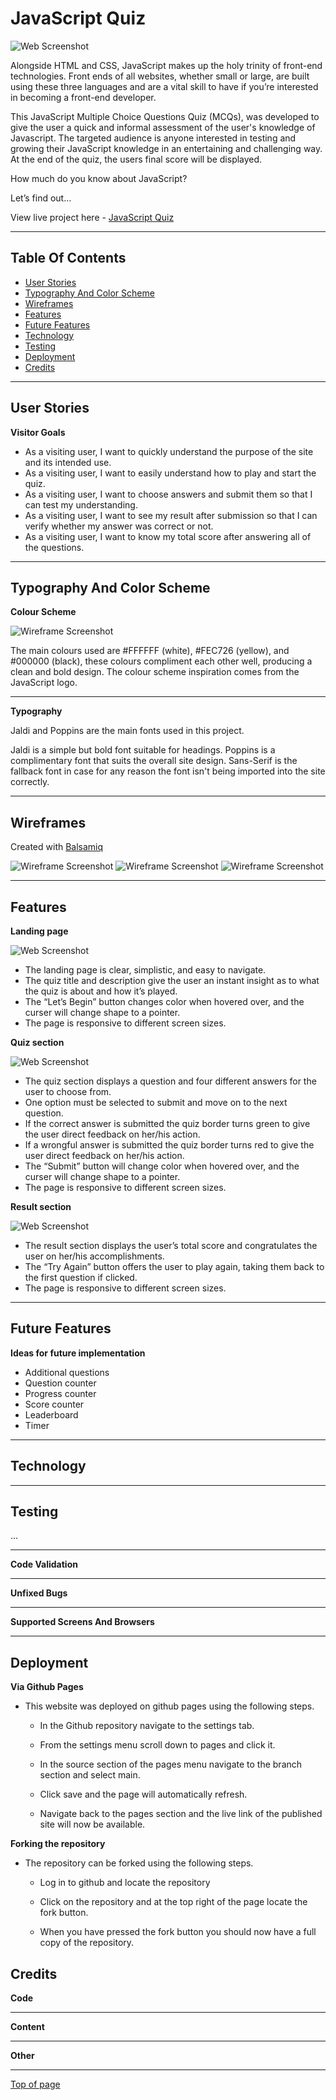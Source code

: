 # JavaScript Quiz

![Web Screenshot](assets/images/mockup.png)

Alongside HTML and CSS, JavaScript makes up the holy trinity of front-end technologies. Front ends of all websites, whether small or large, are built using these three languages and are a vital skill to have if you’re interested in becoming a front-end developer.
 
This JavaScript Multiple Choice Questions Quiz (MCQs), was developed to give the user a quick and informal assessment of the user's knowledge of Javascript. The targeted audience is anyone interested in testing and growing their JavaScript knowledge in an entertaining and challenging way. At the end of the quiz, the users final score will be displayed. 

How much do you know about JavaScript?

Let’s find out…

View live project here - [JavaScript Quiz](…)


---

## Table Of Contents

* [User Stories](#user-stories) 
* [Typography And Color Scheme](#typography-and-color-scheme)
* [Wireframes](#wireframes)
* [Features](#features)
* [Future Features](#future-features)
* [Technology](#technology)
* [Testing](#testing)
* [Deployment](#deployment)
* [Credits](#credits)

---

## User Stories

__Visitor Goals__

- As a visiting user, I want to quickly understand the purpose of the site and its intended use.
- As a visiting user, I want to easily understand how to play and start the quiz.
- As a visiting user, I want to choose answers and submit them so that I can test my understanding.
- As a visiting user, I want to see my result after submission so that I can verify whether my answer was correct or not.
- As a visiting user, I want to know my total score after answering all of the questions.

---

## Typography And Color Scheme

__Colour Scheme__

![Wireframe Screenshot](/assets/images/color-scheme.png)

The main colours used are #FFFFFF (white), #FEC726 (yellow), and #000000 (black), these colours compliment each other well, producing a clean and bold design. The colour scheme inspiration comes from the JavaScript logo.

---

__Typography__

Jaldi and Poppins are the main fonts used in this project. 

Jaldi is a simple but bold font suitable for headings. 
Poppins is a complimentary font that suits the overall site design. 
Sans-Serif is the fallback font in case for any reason the font isn't being imported into the site correctly.

---

## Wireframes

Created with [Balsamiq](https://balsamiq.cloud/#) 

![Wireframe Screenshot](/assets/images/wf-one.png)
![Wireframe Screenshot](/assets/images/wf-two.png)
![Wireframe Screenshot](/assets/images/wf-three.png)

---

## Features

__Landing page__

![Web Screenshot](/...)

- The landing page is clear, simplistic, and easy to navigate.
- The quiz title and description give the user an instant insight as to what the quiz is about and how it’s played.
- The “Let’s Begin” button changes color when hovered over, and the curser will change shape to a pointer.
- The page is responsive to different screen sizes.

__Quiz section__

![Web Screenshot](/...)

- The quiz section displays a question and four different answers for the user to choose from.
- One option must be selected to submit and move on to the next question.
- If the correct answer is submitted the quiz border turns green to give the user direct feedback on her/his action.
- If a wrongful answer is submitted the quiz border turns red to give the user direct feedback on her/his action.
- The “Submit” button will change color when hovered over, and the curser will change shape to a pointer.
- The page is responsive to different screen sizes.

__Result section__

![Web Screenshot](/...)

- The result section displays the user’s total score and congratulates the user on her/his accomplishments.
- The “Try Again” button offers the user to play again, taking them back to the first question if clicked.
- The page is responsive to different screen sizes.

---

## Future Features

__Ideas for future implementation__
- Additional questions
- Question counter
- Progress counter
- Score counter
- Leaderboard
- Timer

---

## Technology

---

## Testing

...

---

__Code Validation__ 

---

__Unfixed Bugs__

---

__Supported Screens And Browsers__

---

## Deployment

__Via Github Pages__

 - This website was deployed on github pages using the following steps.
 
   - In the Github repository navigate to the settings tab.
   - From the settings menu scroll down to pages and click it.
   - In the source section of the pages menu navigate to the branch section and select main.
   - Click save and the page will automatically refresh.

   - Navigate back to the pages section and the live link of the published site will now be available.
   
__Forking the repository__ 

 - The repository can be forked using the following steps.

   - Log in to github and locate the repository 
   
   - Click on the repository and at the top right of the page locate the fork button.

   - When you have pressed the fork button you should now have a full copy of the repository.


## Credits 

__Code__

---

__Content__

---

__Other__

---

[Top of page](#javascript-quiz)
